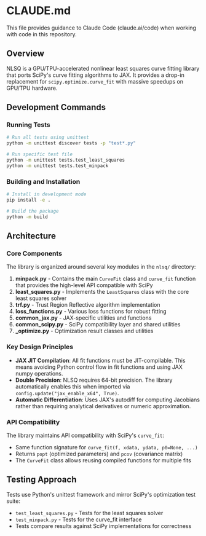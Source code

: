 # CLAUDE.md

This file provides guidance to Claude Code (claude.ai/code) when working with code in this repository.

## Overview
NLSQ is a GPU/TPU-accelerated nonlinear least squares curve fitting library that ports SciPy's curve fitting algorithms to JAX. It provides a drop-in replacement for `scipy.optimize.curve_fit` with massive speedups on GPU/TPU hardware.

## Development Commands

### Running Tests
```bash
# Run all tests using unittest
python -m unittest discover tests -p "test*.py"

# Run specific test file
python -m unittest tests.test_least_squares
python -m unittest tests.test_minpack
```

### Building and Installation
```bash
# Install in development mode
pip install -e .

# Build the package
python -m build
```

## Architecture

### Core Components

The library is organized around several key modules in the `nlsq/` directory:

1. **minpack.py** - Contains the main `CurveFit` class and `curve_fit` function that provides the high-level API compatible with SciPy
2. **least_squares.py** - Implements the `LeastSquares` class with the core least squares solver
3. **trf.py** - Trust Region Reflective algorithm implementation
4. **loss_functions.py** - Various loss functions for robust fitting
5. **common_jax.py** - JAX-specific utilities and functions
6. **common_scipy.py** - SciPy compatibility layer and shared utilities
7. **_optimize.py** - Optimization result classes and utilities

### Key Design Principles

- **JAX JIT Compilation**: All fit functions must be JIT-compilable. This means avoiding Python control flow in fit functions and using JAX numpy operations.
- **Double Precision**: NLSQ requires 64-bit precision. The library automatically enables this when imported via `config.update("jax_enable_x64", True)`.
- **Automatic Differentiation**: Uses JAX's autodiff for computing Jacobians rather than requiring analytical derivatives or numeric approximation.

### API Compatibility

The library maintains API compatibility with SciPy's `curve_fit`:
- Same function signature for `curve_fit(f, xdata, ydata, p0=None, ...)`
- Returns `popt` (optimized parameters) and `pcov` (covariance matrix)
- The `CurveFit` class allows reusing compiled functions for multiple fits

## Testing Approach

Tests use Python's unittest framework and mirror SciPy's optimization test suite:
- `test_least_squares.py` - Tests for the least squares solver
- `test_minpack.py` - Tests for the curve_fit interface
- Tests compare results against SciPy implementations for correctness
